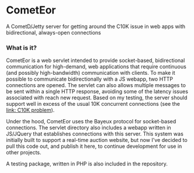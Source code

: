CometEor
========

A CometD/Jetty server for getting around the C10K issue in web apps with bidirectional, always-open connections

### What is it?

CometEor is a web servlet intended to provide socket-based, bidirectional communication for high-demand, web applications that require continuous (and possibly high-bandwidth) communication with clients. To make it possible to communicate bidirectionally with a JS webapp, two HTTP connections are opened. The servlet can also allows multiple messages to be sent within a single HTTP response, avoiding some of the latency issues associated with reach new request. Based on my testing, the server should support well in excess of the usual 10K concurrent connections (see the [link: C10K problem](http://www.kegel.com/c10k.html)). 

Under the hood, CometEor uses the Bayeux protocol for socket-based connections. The servlet directory also includes a webapp written in JS/JQuery that establishes connections with this server. This system was initially built to support a real-time auction website, but now I've decided to pull this code out, and publish it here, to continue development for use in other projects.

A testing package, written in PHP is also included in the repository.
